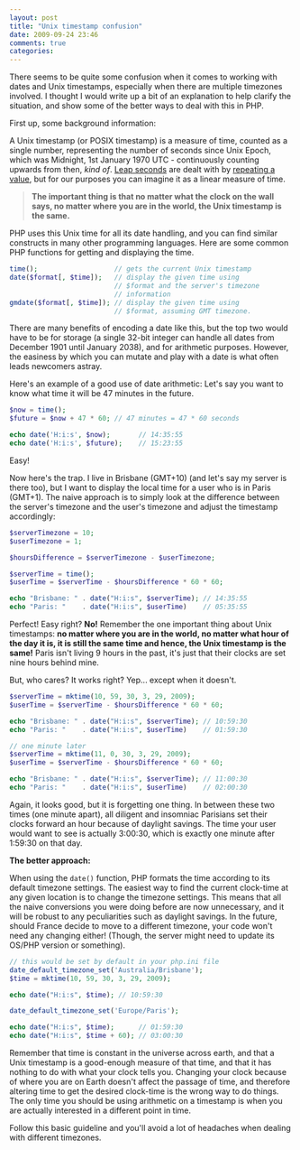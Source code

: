 ```yaml
---
layout: post
title: "Unix timestamp confusion"
date: 2009-09-24 23:46
comments: true
categories: 
---
```


There seems to be quite some confusion when it comes to working with dates and Unix timestamps, especially when there are multiple timezones involved. I thought I would write up a bit of an explanation to help clarify the situation, and show some of the better ways to deal with this in PHP.

First up, some background information:

A Unix timestamp (or POSIX timestamp) is a measure of time, counted as a single number, representing the number of seconds since Unix Epoch, which was Midnight, 1st January 1970 UTC - continuously counting upwards from then, *kind of*. [Leap seconds](http://en.wikipedia.org/wiki/Leap_second) are dealt with by [repeating a value](http://en.wikipedia.org/wiki/Unix_timestamp#Encoding_time_as_a_number), but for our purposes you can imagine it as a linear measure of time.

> **The important thing is that no matter what the clock on the wall says, no matter where you are in the world, the Unix timestamp is the same.**

PHP uses this Unix time for all its date handling, and you can find similar constructs in many other programming languages. Here are some common PHP functions for getting and displaying the time.

```php
time();                   // gets the current Unix timestamp
date($format[, $time]);   // display the given time using
                          // $format and the server's timezone
                          // information
gmdate($format[, $time]); // display the given time using
                          // $format, assuming GMT timezone.
```

There are many benefits of encoding a date like this, but the top two would have to be for storage (a single 32-bit integer can handle all dates from December 1901 until January 2038), and for arithmetic purposes. However, the easiness by which you can mutate and play with a date is what often leads newcomers astray.

Here's an example of a good use of date arithmetic: Let's say you want to know what time it will be 47 minutes in the future.

```php
$now = time();
$future = $now + 47 * 60; // 47 minutes = 47 * 60 seconds

echo date('H:i:s', $now);       // 14:35:55
echo date('H:i:s', $future);    // 15:23:55
```

Easy!

Now here's the trap. I live in Brisbane (GMT+10) (and let's say my server is there too), but I want to display the local time for a user who is in Paris (GMT+1). The naive approach is to simply look at the difference between the server's timezone and the user's timezone and adjust the timestamp accordingly:

```php
$serverTimezone = 10;
$userTimezone = 1;

$hoursDifference = $serverTimezone - $userTimezone;

$serverTime = time();
$userTime = $serverTime - $hoursDifference * 60 * 60;

echo "Brisbane: " . date("H:i:s", $serverTime); // 14:35:55
echo "Paris: "    . date("H:i:s", $userTime)    // 05:35:55
```

Perfect! Easy right? **No!** Remember the one important thing about Unix timestamps: **no matter where you are in the world, no matter what hour of the day it is, it is still the same time and hence, the Unix timestamp is the same!** Paris isn't living 9 hours in the past, it's just that their clocks are set nine hours behind mine.

But, who cares? It works right? Yep... except when it doesn't.

```php
$serverTime = mktime(10, 59, 30, 3, 29, 2009);
$userTime = $serverTime - $hoursDifference * 60 * 60;

echo "Brisbane: " . date("H:i:s", $serverTime); // 10:59:30
echo "Paris: "    . date("H:i:s", $userTime)    // 01:59:30

// one minute later
$serverTime = mktime(11, 0, 30, 3, 29, 2009);
$userTime = $serverTime - $hoursDifference * 60 * 60;

echo "Brisbane: " . date("H:i:s", $serverTime); // 11:00:30
echo "Paris: "    . date("H:i:s", $userTime)    // 02:00:30
```

Again, it looks good, but it is forgetting one thing. In between these two times (one minute apart), all diligent and insomniac Parisians set their clocks forward an hour because of daylight savings. The time your user would want to see is actually 3:00:30, which is exactly one minute after 1:59:30 on that day.

**The better approach:**

When using the `date()` function, PHP formats the time according to its default timezone settings. The easiest way to find the current clock-time at any given location is to change the timezone settings. This means that all the naive conversions you were doing before are now unnecessary, and it will be robust to any peculiarities such as daylight savings. In the future, should France decide to move to a different timezone, your code won't need any changing either! (Though, the server might need to update its OS/PHP version or something).

```php
// this would be set by default in your php.ini file
date_default_timezone_set('Australia/Brisbane');
$time = mktime(10, 59, 30, 3, 29, 2009);

echo date("H:i:s", $time); // 10:59:30

date_default_timezone_set('Europe/Paris');

echo date("H:i:s", $time);      // 01:59:30
echo date("H:i:s", $time + 60); // 03:00:30
```

Remember that time is constant in the universe across earth, and that a Unix timestamp is a good-enough measure of that time, and that it has nothing to do with what your clock tells you. Changing your clock because of where you are on Earth doesn't affect the passage of time, and therefore altering time to get the desired clock-time is the wrong way to do things. The only time you should be using arithmetic on a timestamp is when you are actually interested in a different point in time.

Follow this basic guideline and you'll avoid a lot of headaches when dealing with different timezones.
